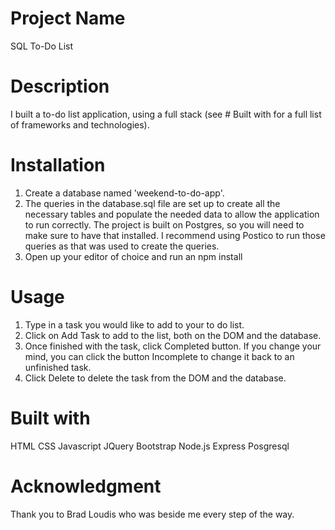 # Project Name

SQL To-Do List

# Description

I built a to-do list application, using a full stack (see # Built with for a full list of frameworks and technologies).

# Installation

1. Create a database named 'weekend-to-do-app'.
2. The queries in the database.sql file are set up to create all the necessary tables and populate the needed data to allow the application to run correctly. The project is built on Postgres, so you will need to make sure to have that installed. I recommend using Postico to run those queries as that was used to create the queries.
3. Open up your editor of choice and run an npm install

# Usage

1. Type in a task you would like to add to your to do list.
2. Click on Add Task to add to the list, both on the DOM and the database.
3. Once finished with the task, click Completed button. If you change your mind, you can click the button Incomplete to change it back to an unfinished task.
4. Click Delete to delete the task from the DOM and the database.

# Built with

HTML
CSS
Javascript
JQuery
Bootstrap
Node.js
Express
Posgresql

# Acknowledgment

Thank you to Brad Loudis who was beside me every step of the way.

